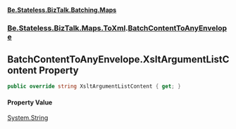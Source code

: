 #### [Be.Stateless.BizTalk.Batching.Maps](README.md 'README')
### [Be.Stateless.BizTalk.Maps.ToXml](Be.Stateless.BizTalk.Maps.ToXml.md 'Be.Stateless.BizTalk.Maps.ToXml').[BatchContentToAnyEnvelope](BatchContentToAnyEnvelope.md 'Be.Stateless.BizTalk.Maps.ToXml.BatchContentToAnyEnvelope')

## BatchContentToAnyEnvelope.XsltArgumentListContent Property

```csharp
public override string XsltArgumentListContent { get; }
```

#### Property Value
[System.String](https://docs.microsoft.com/en-us/dotnet/api/System.String 'System.String')